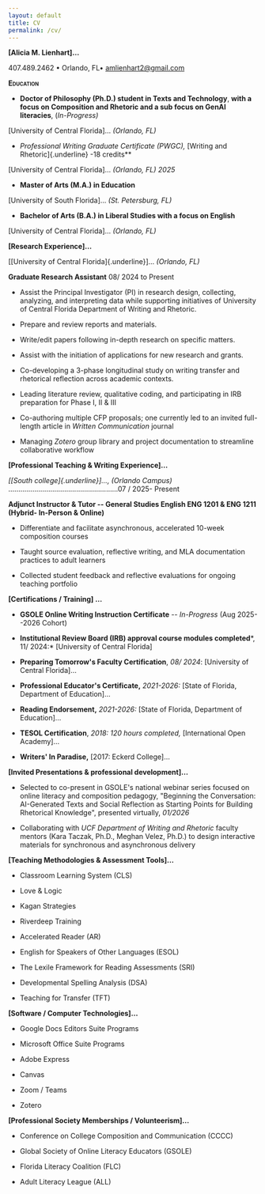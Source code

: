 ```yaml
---
layout: default
title: CV
permalink: /cv/
---
```



**[Alicia M. Lienhart]<span class="smallcaps">…</span>**

407.489.2462 • Orlando, FL• amlienhart2@gmail.com

**<span class="smallcaps">Education</span>**


- **Doctor of Philosophy (Ph.D.) student in Texts and Technology**,
  **with a focus on Composition and Rhetoric and a sub focus on GenAI
  literacies**, (*In-Progress)*

[University of Central Florida]<span class="smallcaps">…</span> *(Orlando, FL)*

- **Professional Writing Graduate Certificate (PWGC*),* [Writing and
  Rhetoric]{.underline} -18 credits**

[University of Central Florida]<span class="smallcaps">…</span> *(Orlando, FL) 2025*

- **Master of Arts (M.A.) in Education**

[University of South Florida]<span class="smallcaps">…</span> *(St. Petersburg, FL)*

- **Bachelor of Arts (B.A.) in Liberal Studies with a focus on English**

[University of Central Florida]<span class="smallcaps">…</span> *(Orlando, FL)*

**[Research Experience]<span class="smallcaps">…</span>**

[[University of Central Florida]{.underline}]<span class="smallcaps">…</span> *(Orlando,
FL)*

**Graduate Research Assistant** 08/ 2024 to Present

- Assist the Principal Investigator (PI) in research design, collecting,
  analyzing, and interpreting data while supporting initiatives of
  University of Central Florida Department of Writing and Rhetoric.

- Prepare and review reports and materials.

- Write/edit papers following in-depth research on specific matters.

- Assist with the initiation of applications for new research and
  grants.

- Co-developing a 3-phase longitudinal study on writing transfer and
  rhetorical reflection across academic contexts.

- Leading literature review, qualitative coding, and participating in
  IRB preparation for Phase I, II & III

- Co-authoring multiple CFP proposals; one currently led to an invited
  full-length article in *Written Communication* journal

- Managing *Zotero* group library and project documentation to
  streamline collaborative workflow

**[Professional Teaching & Writing Experience]<span class="smallcaps">…</span>**

*[[South college]{.underline}]<span class="smallcaps">…</span>, (Orlando Campus)*
.......................................................07 / 2025-
Present

**Adjunct Instructor & Tutor -- General Studies English ENG 1201 & ENG
1211 (Hybrid- In-Person & Online)**

- Differentiate and facilitate asynchronous, accelerated 10-week
  composition courses

<!-- -->

- Taught source evaluation, reflective writing, and MLA documentation
  practices to adult learners

<!-- -->

- Collected student feedback and reflective evaluations for ongoing
  teaching portfolio

**[Certifications / Training] <span class="smallcaps">…</span>**

- **GSOLE Online Writing Instruction Certificate** -- *In-Progress* (Aug
  2025--2026 Cohort)

- **Institutional Review Board (IRB) approval course modules
  completed***, 11/ 2024:* [University of Central Florida]
- **Preparing Tomorrow's Faculty Certification**, *08/ 2024*:
  [University of Central Florida]<span class="smallcaps">…</span>

<!-- -->

- **Professional Educator's Certificate,** *2021-2026:* [State of
  Florida, Department of Education]<span class="smallcaps">…</span>

- **Reading Endorsement,** *2021-2026:* [State of Florida, Department of
  Education]<span class="smallcaps">…</span>

- **TESOL Certification**, *2018: 120 hours completed,* [International
  Open Academy]<span class="smallcaps">…</span>

- **Writers' In Paradise,** [2017: Eckerd College]<span class="smallcaps">…</span>

**[Invited Presentations & professional development]<span class="smallcaps">…</span>**

- Selected to co-present in GSOLE's national webinar series focused on
  online literacy and composition pedagogy, "Beginning the Conversation:
  AI-Generated Texts and Social Reflection as Starting Points for
  Building Rhetorical Knowledge\", presented virtually, *01/2026*

<!-- -->

- Collaborating with *UCF Department of Writing and Rhetoric* faculty
  mentors (Kara Taczak, Ph.D., Meghan Velez, Ph.D.) to design
  interactive materials for synchronous and asynchronous delivery

**[Teaching Methodologies & Assessment Tools]<span class="smallcaps">…</span>**

- Classroom Learning System (CLS)

- Love & Logic

- Kagan Strategies

- Riverdeep Training

- Accelerated Reader (AR)

- English for Speakers of Other Languages (ESOL)

- The Lexile Framework for Reading Assessments (SRI)

- Developmental Spelling Analysis (DSA)

- Teaching for Transfer (TFT)

**[Software / Computer Technologies]<span class="smallcaps">…</span>**

- Google Docs Editors Suite Programs

- Microsoft Office Suite Programs

- Adobe Express

- Canvas

- Zoom / Teams

- Zotero

**[Professional Society Memberships / Volunteerism]<span class="smallcaps">…</span>**

- Conference on College Composition and Communication (CCCC)

- Global Society of Online Literacy Educators (GSOLE)

- Florida Literacy Coalition (FLC)

- Adult Literacy League (ALL)
